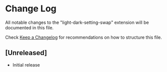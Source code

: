 # Change Log

All notable changes to the "light-dark-setting-swap" extension will be documented in this file.

Check [Keep a Changelog](http://keepachangelog.com/) for recommendations on how to structure this file.

## [Unreleased]

- Initial release
